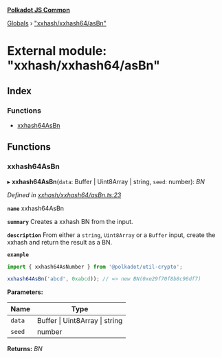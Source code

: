 **[Polkadot JS Common](../README.md)**

[Globals](../globals.md) › ["xxhash/xxhash64/asBn"](_xxhash_xxhash64_asbn_.md)

# External module: "xxhash/xxhash64/asBn"

## Index

### Functions

* [xxhash64AsBn](_xxhash_xxhash64_asbn_.md#xxhash64asbn)

## Functions

###  xxhash64AsBn

▸ **xxhash64AsBn**(`data`: Buffer | Uint8Array | string, `seed`: number): *BN*

*Defined in [xxhash/xxhash64/asBn.ts:23](https://github.com/polkadot-js/common/blob/a1c2f03/packages/util-crypto/src/xxhash/xxhash64/asBn.ts#L23)*

**`name`** xxhash64AsBn

**`summary`** Creates a xxhash BN from the input.

**`description`** 
From either a `string`, `Uint8Array` or a `Buffer` input, create the xxhash and return the result as a BN.

**`example`** 
<BR>

```javascript
import { xxhash64AsNumber } from '@polkadot/util-crypto';

xxhash64AsBn('abcd', 0xabcd)); // => new BN(0xe29f70f8b8c96df7)
```

**Parameters:**

Name | Type |
------ | ------ |
`data` | Buffer \| Uint8Array \| string |
`seed` | number |

**Returns:** *BN*